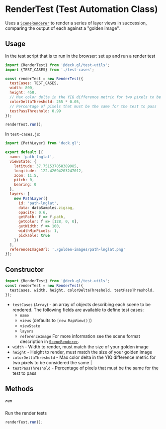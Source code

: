 # RenderTest (Test Automation Class)

Uses a [`SceneRenderer`](/docs/api-reference/test-utils/scene-renderer.md) to render a series of layer views in succession, comparing the output of each against a "golden image".


## Usage

In the test script that is to run in the browser: set up and run a render test

```js
import {RenderTest} from '@deck.gl/test-utils';
import {TEST_CASES} from './test-cases';

const renderTest = new RenderTest({
  testCases: TEST_CASES,
  width: 800,
  height: 450,
  // Max color delta in the YIQ difference metric for two pixels to be considered the same
  colorDeltaThreshold: 255 * 0.05,
  // Percentage of pixels that must be the same for the test to pass
  testPassThreshold: 0.99
});

renderTest.run();
```

In `test-cases.js`:

```js
import {PathLayer} from 'deck.gl';

export default [{
  name: 'path-lnglat',
  viewState: {
    latitude: 37.751537058389985,
    longitude: -122.42694203247012,
    zoom: 11.5,
    pitch: 0,
    bearing: 0
  },
  layers: [
    new PathLayer({
      id: 'path-lnglat',
      data: dataSamples.zigzag,
      opacity: 0.6,
      getPath: f => f.path,
      getColor: f => [128, 0, 0],
      getWidth: f => 100,
      widthMinPixels: 1,
      pickable: true
    })
  ],
  referenceImageUrl: './golden-images/path-lnglat.png'
}];
```

## Constructor

```js
import {RenderTest} from '@deck.gl/test-utils';
const renderTest = new RenderTest({
  testCases, width, height, colorDeltaThreshold, testPassThreshold,
});
```

* `testCases` (`Array`) - an array of objects describing each scene to be rendered. The following fields are available to define test cases:
  + `name`
  + `views` (defaults to `[new MapView()]`)
  + `viewState`
  + `layers`
  + `referenceImage`
  For more information see the scene format description in [`SceneRenderer`](/docs/api-reference/test-utils/scene-renderer.md).
* `width` - Width to render, must match the size of your golden image
* `height` - Height to render, must match the size of your golden image
* `colorDeltaThreshold` - Max color delta in the YIQ difference metric for two pixels to be considered the same |
* `testPassThreshold` - Percentage of pixels that must be the same for the test to pass


## Methods

##### `run`

Run the render tests

```js
renderTest.run();
```
